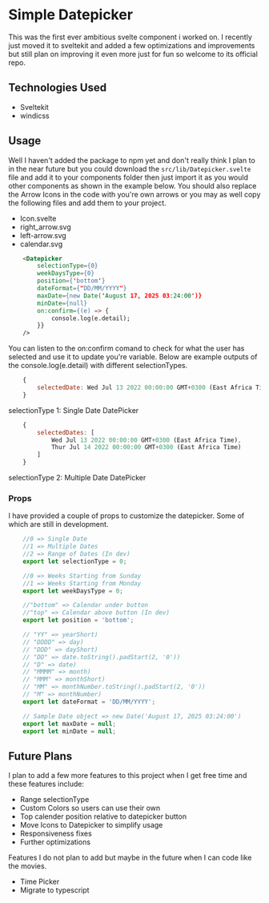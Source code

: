 # Simple Datepicker
This was the first ever ambitious svelte component i worked on. I recently just moved it to sveltekit and added a few optimizations and improvements but still plan on improving it even more just for fun so welcome to its official repo.

## Technologies Used
- Sveltekit
- windicss

## Usage
Well I haven't added the package to npm yet and don't really think I plan to in the near future but you could download the `src/lib/Datepicker.svelte` file and add it to your components folder then just import it as you would other components as shown in the example below. You should also replace the Arrow Icons in the code with you're own arrows or you may as well copy the following files and add them to your project.
- Icon.svelte
- right_arrow.svg
- left-arrow.svg
- calendar.svg
```html
    <Datepicker 
        selectionType={0}
        weekDaysType={0}
        position={'bottom'}
        dateFormat={"DD/MM/YYYY"}
        maxDate={new Date('August 17, 2025 03:24:00')}
        minDate={null}
        on:confirm={(e) => {
            console.log(e.detail);
        }}
    />
```
You can listen to the on:confirm comand to check for what the user has selected and use it to update you're variable. Below are example outputs of the console.log(e.detail) with different selectionTypes.

```javascript
    {
        selectedDate: Wed Jul 13 2022 00:00:00 GMT+0300 (East Africa Time)
    }
```
selectionType 1: Single Date DatePicker

```javascript
    {
        selectedDates: [
            Wed Jul 13 2022 00:00:00 GMT+0300 (East Africa Time),
            Thur Jul 14 2022 00:00:00 GMT+0300 (East Africa Time)
        ]
    }
```
selectionType 2: Multiple Date DatePicker

### Props
I have provided a couple of props to customize the datepicker. Some of which are still in development.
```javascript
    //0 => Single Date
    //1 => Multiple Dates
    //2 => Range of Dates (In dev)
    export let selectionType = 0;

    //0 => Weeks Starting from Sunday
    //1 => Weeks Starting from Monday
    export let weekDaysType = 0;

    //"bottom" => Calendar under button
    //"top" => Calendar above button (In dev)
    export let position = 'bottom';

    // "YY" => yearShort)
    // "DDDD" => day)
    // "DDD" => dayShort)
    // "DD" => date.toString().padStart(2, '0'))
    // "D" => date)
    // "MMMM" => month)
    // "MMM" => monthShort)
    // "MM" => monthNumber.toString().padStart(2, '0'))
    // "M" => monthNumber)
    export let dateFormat = 'DD/MM/YYYY';

    // Sample Date object => new Date('August 17, 2025 03:24:00')
    export let maxDate = null;
    export let minDate = null;
```

## Future Plans
I plan to add a few more features to this project when I get free time and these features include:
- Range selectionType
- Custom Colors so users can use their own
- Top calender position relative to datepicker button
- Move Icons to Datepicker to simplify usage
- Responsiveness fixes
- Further optimizations

Features I do not plan to add but maybe in the future when I can code like the movies.
- Time Picker
- Migrate to typescript
